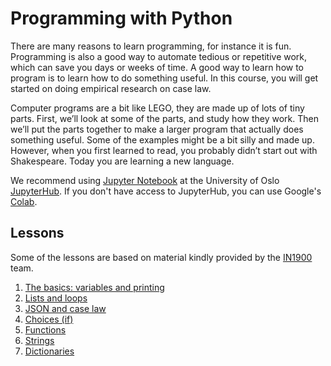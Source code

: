 # Programming with Python

There are many reasons to learn programming, for instance it is fun. Programming
is also a good way to automate tedious or repetitive work, which can save you days or weeks of time.
A good way to learn how to program is to learn how to do something useful.
In this course, you will get started on doing empirical research on case law.

Computer programs are a bit like LEGO, they are made up of lots
of tiny parts. First, we’ll look at some of the parts, and study
how they work. Then we’ll put the parts together to make a larger
program that actually does something useful. Some of the examples
might be a bit silly and made up. However, when you first learned
to read, you probably didn’t start out with Shakespeare. Today
you are learning a new language.

We recommend using [Jupyter Notebook](https://jupyter-notebook.readthedocs.io/en/stable/examples/Notebook/Notebook%20Basics.html)
at the University of Oslo [JupyterHub](https://jupyterhub.uio.no/).
If you don't have access to JupyterHub, you can use Google's
[Colab]( https://colab.research.google.com/).

## Lessons

Some of the lessons are based on material kindly provided by the
[IN1900]( https://www.uio.no/studier/emner/matnat/ifi/IN1900/h19/) team.

1. [The basics: variables and printing](https://nbviewer.jupyter.org/github/scriptotek/programming-for-lawyers/blob/master/01_basics.ipynb)
1. [Lists and loops](https://nbviewer.jupyter.org/github/scriptotek/programming-for-lawyers/blob/master/02_lists_loops.ipynb)
1. [JSON and case law](https://nbviewer.jupyter.org/github/scriptotek/programming-for-lawyers/blob/master/03_caselaw.ipynb)
1. [Choices (if)](https://nbviewer.jupyter.org/github/scriptotek/programming-for-lawyers/blob/master/04_if.ipynb)
1. [Functions](https://nbviewer.jupyter.org/github/scriptotek/programming-for-lawyers/blob/master/05_functions.ipynb)
1. [Strings](https://nbviewer.jupyter.org/github/scriptotek/programming-for-lawyers/blob/master/06_Strings.ipynb)
1. [Dictionaries](https://nbviewer.jupyter.org/github/scriptotek/programming-for-lawyers/blob/master/07_Dictionaries.ipynb)

<!--
1. [Getting user input](https://nbviewer.jupyter.org/github/scriptotek/programming-for-lawyers/blob/master/10_user_input.ipynb)
1. [Classes](https://nbviewer.jupyter.org/github/scriptotek/programming-for-lawyers/blob/master/08_Classes.ipynb)
1. [Object oriented programming and inheritance](https://nbviewer.jupyter.org/github/scriptotek/programming-for-lawyers/blob/master/09_OOP.ipynb)
-->
